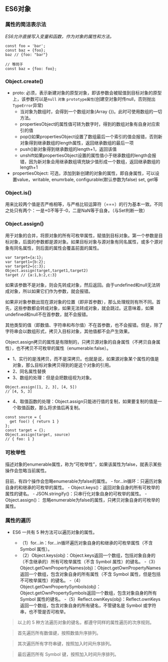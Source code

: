 ## ES6对象
### 属性的简洁表示法

*ES6允许直接写入变量和函数，作为对象的属性和方法。*
```
const foo = 'bar';
const baz = {foo};
baz // {foo: "bar"}

// 等同于
const baz = {foo: foo};
```

### Object.create()
- proto: 必须，表示新建对象的原型对象，即该参数会被赋值到目标对象的原型上，该参数可以是`null` `对象` `prototype属性`(创建空对象时传null，否则抛出`TypeError`异常)
    - 当对象为数组时，会得到一个数组对象(Array {})。此时可使用数组的一切方法。
    - propertiesObject的属性值可转为数字时，得到的数组对象有自身对应索引的值
    - pop()如果propertiesObject设置了数组最后一个索引的值会报错，否则新对象得到继承数组的length属性，返回继承数组的最后一项
    - push()新对象得到继承数组的length+1，返回该值
    - unshift如果propertiesObject设置的属性值小于继承数组的length会报错，因为新对象会用继承数组填充缺少值形成一个数组，返回继承数组的length+1
- propertiesObject: 可选，添加到新创建的对象的属性，即自身属性，可以设置value，writable, enumrbale, configurable(默认参数为false) set, get等


### Object.is()
用来比较两个值是否严格相等，与严格比较运算符（===）的行为基本一致。不同之处只有两个：一是+0不等于-0，二是NaN等于自身。（与Set判断一致）
### Object.assign()
用于对象的合并，将原对象的所有可枚举属性，赋值到目标对象。第一个参数是目标对象，后面的参数都是源对象。如果目标对象与源对象有同名属性，或多个源对象有同名属性，则后面的属性会覆盖前面的属性。
```
var target={a:1};
var target1={b:2};
var target2={c:3};
Object.assign(target,target1,target2)
target // {a:1,b:2,c:3}
```
如果该参数不是对象，则会先转成对象，然后返回。由于undefined和null无法转成对象，所以如果它们作为参数，就会报错。

如果非对象参数出现在源对象的位置（即非首参数），那么处理规则有所不同。首先，这些参数都会转成对象，如果无法转成对象，就会跳过。这意味着，如果undefined和null不在首参数，就不会报错。

其他类型的值（即数值、字符串和布尔值）不在首参数，也不会报错。但是，除了字符串会以数组形式，拷贝入目标对象，其他值都不会产生效果。

Object.assign拷贝的属性是有限制的，只拷贝源对象的自身属性（不拷贝自身属性），也不拷贝不可枚举的属性（enumerable:false）。
- 1、实行的是浅拷贝，而不是深拷贝。也就是说，如果源对象某个属性的值是对象，那么目标对象拷贝得到的是这个对象的引用。
- 2、同名属性替换
- 3、数组的处理：但是会把数组视为对象。
```
Object.assign([1, 2, 3], [4, 5])
// [4, 5, 3]
```
- 4、取值函数的处理：Object.assign只能进行值的复制，如果要复制的值是一个取值函数，那么将求值后再复制。
```
const source = {
  get foo() { return 1 }
};
const target = {};
Object.assign(target, source)
// { foo: 1 }
```

### 可枚举性

描述对象的enumerable属性，称为“可枚举性”，如果该属性为false，就表示某些操作会忽略当前属性。

目前，有四个操作会忽略enumerable为false的属性。
	- for...in循环：只遍历对象自身的和继承的可枚举的属性。
	- Object.keys()：返回对象自身的所有可枚举的属性的键名。
	- JSON.stringify()：只串行化对象自身的可枚举的属性。
	- Object.assign()： 忽略enumerable为false的属性，只拷贝对象自身的可枚举的属性。

### 属性的遍历
- ES6 一共有 5 种方法可以遍历对象的属性。

    - （1）for...in：for...in循环遍历对象自身的和继承的可枚举属性（不含 Symbol 属性）。
    - （2）Object.keys(obj)：Object.keys返回一个数组，包括对象自身的（不含继承的）所有可枚举属性（不含 Symbol 属性）的键名。
    -（3）Object.getOwnPropertyNames(obj)：Object.getOwnPropertyNames返回一个数组，包含对象自身的所有属性（不含 Symbol 属性，但是包括不可枚举属性）的键名。
    -（4）Object.getOwnPropertySymbols(obj)：Object.getOwnPropertySymbols返回一个数组，包含对象自身的所有 Symbol 属性的键名。
    -（5）Reflect.ownKeys(obj)：Reflect.ownKeys返回一个数组，包含对象自身的所有键名，不管键名是 Symbol 或字符串，也不管是否可枚举。

> 以上的 5 种方法遍历对象的键名，都遵守同样的属性遍历的次序规则。

> 首先遍历所有数值键，按照数值升序排列。

> 其次遍历所有字符串键，按照加入时间升序排列。

> 最后遍历所有 Symbol 键，按照加入时间升序排列。
